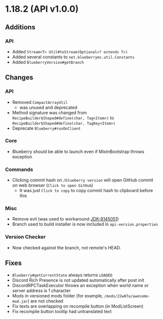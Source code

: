 # 1.18.2 (API v1.0.0)

## Additions

### API
- Added `Stream<T> Util#toStream(Optional<? extends T>)`
- Added several constants to `net.blueberrymc.util.Constants`
- Added `BlueberryVersion#getBranch`

## Changes

### API
- Removed `CompactArrayUtil`
    - was unused and deprecated
- Method signature was changed from `RecipeBuilder$Shaped#define(char, Tag<Item>)` to `RecipeBuilder$Shaped#define(char, TagKey<Item>)`
- Deprecate `Blueberry#runOnClient`

### Core
- Blueberry should be able to launch even if MixinBootstrap throws exception

### Commands
- Clicking commit hash on `/blueberry version` will open GitHub commit on web browser (`Click to open GitHub`)
    - It was just `Click to copy` to copy commit hash to clipboard before this

### Misc
- Remove evil (was used to workaround [JDK-8145051](https://bugs.openjdk.java.net/browse/JDK-8145051))
- Branch used to build installer is now included in `api-version.properties`

### Version Checker
- Now checked against the branch, not remote's HEAD.

## Fixes
- `Blueberry#getCurrentState` always returns `LOADED`
- Discord Rich Presence is not updated automatically after post init
- DiscordRPCTaskExecutor throws an exception when world name or server address is 1 character
- Mods in versioned mods folder (for example, `/mods/22w07a/awesome-mod.jar`) are not checked
- Fix texts are overlapping on recompile button (in ModListScreen)
- Fix recompile button tooltip had untranslated text
